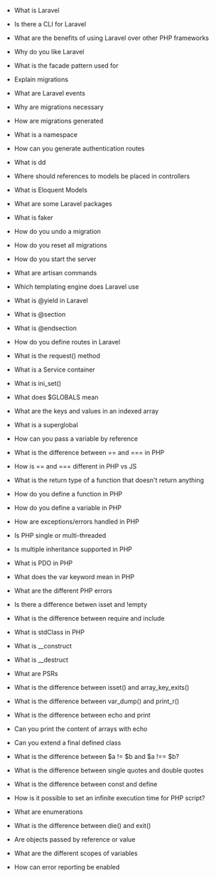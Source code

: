 
* What is Laravel
* Is there a CLI for Laravel
* What are the benefits of using Laravel over other PHP frameworks
* Why do you like Laravel
* What is the facade pattern used for
* Explain migrations
* What are Laravel events
* Why are migrations necessary
* How are migrations generated
* What is a namespace
* How can you generate authentication routes
* What is dd
* Where should references to models be placed in controllers
* What is Eloquent Models
* What are some Laravel packages
* What is faker
* How do you undo a migration
* How do you reset all migrations
* How do you start the server
* What are artisan commands
* Which templating engine does Laravel use
* What is @yield in Laravel
* What is @section
* What is @endsection
* How do you define routes in Laravel
* What is the request() method
* What is a Service container

* What is ini_set()
* What does $GLOBALS mean
* What are the keys and values in an indexed array
* What is a superglobal
* How can you pass a variable by reference
* What is the difference between == and === in PHP
* How is == and === different in PHP vs JS
* What is the return type of a function that doesn't return anything
* How do you define a function in PHP
* How do you define a variable in PHP
* How are exceptions/errors handled in PHP
* Is PHP single or multi-threaded
* Is multiple inheritance supported in PHP
* What is PDO in PHP
* What does the var keyword mean in PHP
* What are the different PHP errors
* Is there a difference betwen isset and !empty
* What is the difference between require and include
* What is stdClass in PHP
* What is __construct
* What is __destruct
* What are PSRs
* What is the difference between isset() and array_key_exits()
* What is the difference between var_dump() and print_r()
* What is the difference between echo and print
* Can you print the content of arrays with echo
* Can you extend a final defined class
* What is the difference between	$a != $b and $a !== $b?
* What is the difference between single quotes and double quotes
* What is the difference between const and define
* How is it possible to set an infinite execution time for PHP script?
* What are enumerations
* What is the difference between die() and exit() 
* Are objects passed by reference or value
* What are the different scopes of variables
* How can error reporting be enabled


